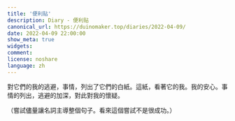 ```yaml
---
title: '便利贴'
description: Diary - 便利贴
canonical_url: https://duinomaker.top/diaries/2022-04-09/
date: 2022-04-09 22:00:00
show_meta: true
widgets:
comment:
license: noshare
language: zh
---
```


對它們的我的逃避，事情，列出了它們的白紙。這紙，看著它的我。我的安心。事情的列出，逃避的加深，對此對我的懷疑。

（嘗試儘量讓名詞主導整個句子。看來這個嘗試不是很成功。）